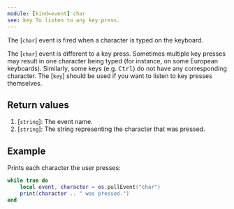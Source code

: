 ```yaml
---
module: [kind=event] char
see: key To listen to any key press.
---
```


<!--
SPDX-FileCopyrightText: 2021 The CC: Tweaked Developers

SPDX-License-Identifier: MPL-2.0
-->

The [`char`] event is fired when a character is typed on the keyboard.

The [`char`] event is different to a key press. Sometimes multiple key presses may result in one character being
typed (for instance, on some European keyboards). Similarly, some keys (e.g. <kbd>Ctrl</kbd>) do not have any
corresponding character. The [`key`] should be used if you want to listen to key presses themselves.

## Return values
1. [`string`]: The event name.
2. [`string`]: The string representing the character that was pressed.


## Example
Prints each character the user presses:

```lua
while true do
    local event, character = os.pullEvent("char")
    print(character .. " was pressed.")
end
```
